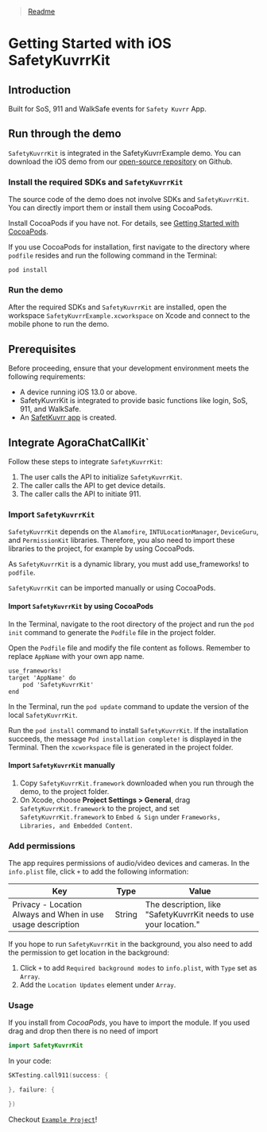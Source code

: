 > [Readme](README.md)
# Getting Started with iOS SafetyKuvrrKit

## Introduction

Built for SoS, 911 and WalkSafe events for `Safety Kuvrr` App.

## Run through the demo

`SafetyKuvrrKit` is integrated in the SafetyKuvrrExample demo. You can download the iOS demo from our [open-source repository](https://github.com/Sm038229/KuvrrKit) on Github.

### Install the required SDKs and `SafetyKuvrrKit`

The source code of the demo does not involve SDKs and `SafetyKuvrrKit`. You can directly import them or install them using CocoaPods.

Install CocoaPods if you have not. For details, see [Getting Started with CocoaPods](https://guides.cocoapods.org/using/getting-started.html).

If you use CocoaPods for installation, first navigate to the directory where `podfile` resides and run the following command in the Terminal:

```
pod install
```

### Run the demo

After the required SDKs and `SafetyKuvrrKit` are installed, open the workspace `SafetyKuvrrExample.xcworkspace` on Xcode and connect to the mobile phone to run the demo.

## Prerequisites

Before proceeding, ensure that your development environment meets the following requirements:

- A device running iOS 13.0 or above.
- SafetyKuvrrKit is integrated to provide basic functions like login, SoS, 911, and WalkSafe.
- An [SafetKuvrr app](https://www.kuvrr.com) is created.

## Integrate AgoraChatCallKit`

Follow these steps to integrate `SafetyKuvrrKit`:

1. The user calls the API to initialize `SafetyKuvrrKit`.
2. The caller calls the API to get device details.
3. The caller calls the API to initiate 911.

### Import `SafetyKuvrrKit`

`SafetyKuvrrKit` depends on the `Alamofire`, `INTULocationManager`, `DeviceGuru`, and `PermissionKit` libraries. Therefore, you also need to import these libraries to the project, for example by using CocoaPods.

As `SafetyKuvrrKit` is a dynamic library, you must add use_frameworks! to `podfile`.

`SafetyKuvrrKit` can be imported manually or using CocoaPods.

#### Import `SafetyKuvrrKit` by using CocoaPods

In the Terminal, navigate to the root directory of the project and run the `pod init` command to generate the `Podfile` file in the project folder.

Open the `Podfile` file and modify the file content as follows. Remember to replace `AppName` with your own app name.

```
use_frameworks!
target 'AppName' do
    pod 'SafetyKuvrrKit'
end
```

In the Terminal, run the `pod update` command to update the version of the local `SafetyKuvrrKit`.

Run the `pod install` command to install `SafetyKuvrrKit`. If the installation succeeds, the message `Pod installation complete!` is displayed in the Terminal. Then the `xcworkspace` file is generated in the project folder.

#### Import `SafetyKuvrrKit` manually

1. Copy `SafetyKuvrrKit.framework` downloaded when you run through the demo, to the project folder.
2. On Xcode, choose **Project Settings > General**, drag `SafetyKuvrrKit.framework` to the project, and set `SafetyKuvrrKit.framework` to `Embed & Sign` under `Frameworks, Libraries, and Embedded Content`.

### Add permissions

The app requires permissions of audio/video devices and cameras. In the `info.plist` file, click `+` to add the following information:

| Key                                    | Type   | Value                                                        |
| -------------------------------------- | ------ | ------------------------------------------------------------ |
| Privacy - Location Always and When in use usage description | String | The description, like "SafetyKuvrrKit needs to use your location." |

If you hope to run `SafetyKuvrrKit` in the background, you also need to add the permission to get location in the background:

1. Click `+` to add `Required background modes` to `info.plist`, with `Type` set as `Array`.
2. Add the `Location Updates` element under `Array`.

### Usage
If you install from *CocoaPods*, you have to import the module. If you used drag and drop then there is no need of import
``` swift
import SafetyKuvrrKit
```
In your code:
``` swift
SKTesting.call911(success: {

}, failure: {

})
```
Checkout [`Example Project`](Example/)!
